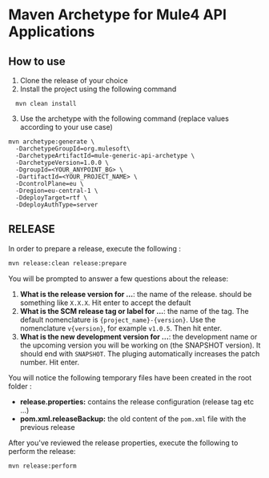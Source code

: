 # Maven Archetype for Mule4 API Applications
## How to use 

1. Clone the release of your choice
2. Install the project using the following command
  ```
    mvn clean install
  ```
3. Use the archetype with the following command (replace values according to your use case)

  ```
  mvn archetype:generate \
    -DarchetypeGroupId=org.mulesoft\
    -DarchetypeArtifactId=mule-generic-api-archetype \
    -DarchetypeVersion=1.0.0 \
    -DgroupId=<YOUR_ANYPOINT_BG> \
    -DartifactId=<YOUR_PROJECT_NAME> \
    -DcontrolPlane=eu \
    -Dregion=eu-central-1 \
    -DdeployTarget=rtf \
    -DdeployAuthType=server
  ```


## RELEASE

In order to prepare a release, execute the following : 

```bash
mvn release:clean release:prepare 
```

You will be prompted to answer a few questions about the release: 

  1) **What is the release version for ...**: the name of the release. should be something like `X.X.X`. Hit enter to accept the default
  2) **What is the SCM release tag or label for ...**: the name of the tag. The default nomenclature is `{project_name}-{version}`. Use the nomenclature `v{version}`, for example `v1.0.5`. Then hit enter.
  3) **What is the new development version for ...**: the development name or the upcoming version you will be working on (the SNAPSHOT version). It should end with `SNAPSHOT`. The pluging automatically increases the patch number. Hit enter. 

You will notice the following temporary files have been created in the root folder : 

  - **release.properties:** contains the release configuration (release tag etc ...)
  - **pom.xml.releaseBackup:** the old content of the `pom.xml` file with the previous release

After you've reviewed the release properties, execute the following to perform the release:

```bash
mvn release:perform 
```
